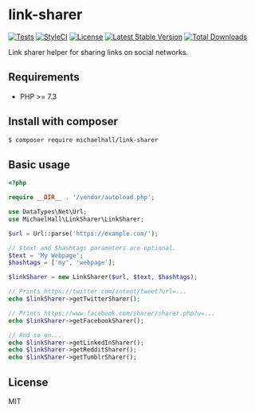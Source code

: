 # link-sharer

[![Tests](https://github.com/themichaelhall/link-sharer/workflows/tests/badge.svg?branch=master)](https://github.com/themichaelhall/link-sharer/actions)
[![StyleCI](https://styleci.io/repos/92959905/shield?style=flat)](https://styleci.io/repos/92959905)
[![License](https://poser.pugx.org/michaelhall/link-sharer/license)](https://packagist.org/packages/michaelhall/link-sharer)
[![Latest Stable Version](https://poser.pugx.org/michaelhall/link-sharer/v/stable)](https://packagist.org/packages/michaelhall/link-sharer)
[![Total Downloads](https://poser.pugx.org/michaelhall/link-sharer/downloads)](https://packagist.org/packages/michaelhall/link-sharer)

Link sharer helper for sharing links on social networks.

## Requirements

- PHP >= 7.3

## Install with composer

``` bash
$ composer require michaelhall/link-sharer
```

## Basic usage

```php
<?php

require __DIR__ . '/vendor/autoload.php';

use DataTypes\Net\Url;
use MichaelHall\LinkSharer\LinkSharer;

$url = Url::parse('https://example.com/');

// $text and $hashtags parameters are optional.
$text = 'My Webpage';
$hashtags = ['my', 'webpage'];

$linkSharer = new LinkSharer($url, $text, $hashtags);

// Prints https://twitter.com/intent/tweet?url=...
echo $linkSharer->getTwitterSharer();

// Prints https://www.facebook.com/sharer/sharer.php?u=...
echo $linkSharer->getFacebookSharer();

// And so on...
echo $linkSharer->getLinkedInSharer();
echo $linkSharer->getRedditSharer();
echo $linkSharer->getTumblrSharer();
```

## License

MIT
